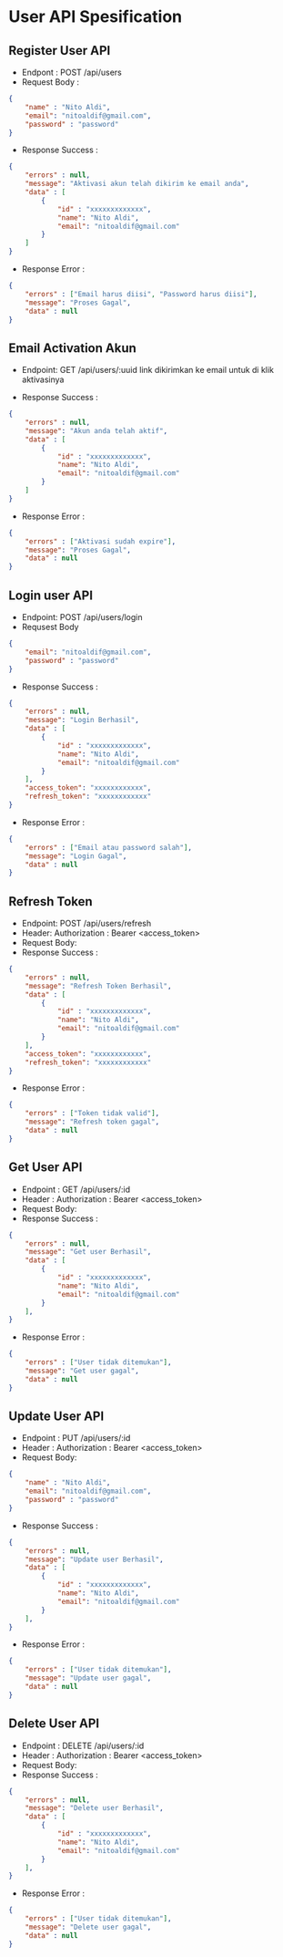 # User API Spesification
## Register User API

- Endpont : POST /api/users
- Request Body : 
```json
{
    "name" : "Nito Aldi",
    "email": "nitoaldif@gmail.com",
    "password" : "password"
}
```

- Response Success :

```json
{
    "errors" : null,
    "message": "Aktivasi akun telah dikirim ke email anda",
    "data" : [
        {
            "id" : "xxxxxxxxxxxxx",
            "name": "Nito Aldi",
            "email": "nitoaldif@gmail.com"
        }
    ]
}
```

- Response Error :

```json
{
    "errors" : ["Email harus diisi", "Password harus diisi"],
    "message": "Proses Gagal",
    "data" : null
}
```

## Email Activation Akun

- Endpoint: GET /api/users/:uuid
  link dikirimkan ke email untuk di klik aktivasinya

- Response Success :
```json
{
    "errors" : null,
    "message": "Akun anda telah aktif",
    "data" : [
        {
            "id" : "xxxxxxxxxxxxx",
            "name": "Nito Aldi",
            "email": "nitoaldif@gmail.com"
        }
    ]
}
```
- Response Error :

```json
{
    "errors" : ["Aktivasi sudah expire"],
    "message": "Proses Gagal",
    "data" : null
}
```

## Login user API

- Endpoint: POST /api/users/login
- Requsest Body
```json
{
    "email": "nitoaldif@gmail.com",
    "password" : "password"
}
```
- Response Success :
```json
{
    "errors" : null,
    "message": "Login Berhasil",
    "data" : [
        {
            "id" : "xxxxxxxxxxxxx",
            "name": "Nito Aldi",
            "email": "nitoaldif@gmail.com"
        }
    ],
    "access_token": "xxxxxxxxxxxx",
    "refresh_token": "xxxxxxxxxxxx"
}
```
- Response Error :

```json
{
    "errors" : ["Email atau password salah"],
    "message": "Login Gagal",
    "data" : null
}
```   
## Refresh Token
- Endpoint: POST /api/users/refresh
- Header: Authorization : Bearer <access_token>
- Request Body:
- Response Success :
```json
{
    "errors" : null,
    "message": "Refresh Token Berhasil",
    "data" : [
        {
            "id" : "xxxxxxxxxxxxx",
            "name": "Nito Aldi",
            "email": "nitoaldif@gmail.com"
        }
    ],
    "access_token": "xxxxxxxxxxxx",
    "refresh_token": "xxxxxxxxxxxx"
}
```
- Response Error :

```json
{
    "errors" : ["Token tidak valid"],
    "message": "Refresh token gagal",
    "data" : null
}
```
## Get User API
- Endpoint : GET /api/users/:id
- Header :  Authorization : Bearer <access_token>
- Request Body:
- Response Success :
```json
{
    "errors" : null,
    "message": "Get user Berhasil",
    "data" : [
        {
            "id" : "xxxxxxxxxxxxx",
            "name": "Nito Aldi",
            "email": "nitoaldif@gmail.com"
        }
    ],
}
```
- Response Error :

```json
{
    "errors" : ["User tidak ditemukan"],
    "message": "Get user gagal",
    "data" : null
}
```
## Update User API
- Endpoint : PUT /api/users/:id
- Header :  Authorization : Bearer <access_token>
- Request Body:
```json
{
    "name" : "Nito Aldi",
    "email": "nitoaldif@gmail.com",
    "password" : "password"
}
```
- Response Success :
```json
{
    "errors" : null,
    "message": "Update user Berhasil",
    "data" : [
        {
            "id" : "xxxxxxxxxxxxx",
            "name": "Nito Aldi",
            "email": "nitoaldif@gmail.com"
        }
    ],
}
```
- Response Error :

```json
{
    "errors" : ["User tidak ditemukan"],
    "message": "Update user gagal",
    "data" : null
}
```
## Delete User API
- Endpoint : DELETE /api/users/:id
- Header :  Authorization : Bearer <access_token>
- Request Body:
- Response Success :
```json
{
    "errors" : null,
    "message": "Delete user Berhasil",
    "data" : [
        {
            "id" : "xxxxxxxxxxxxx",
            "name": "Nito Aldi",
            "email": "nitoaldif@gmail.com"
        }
    ],
}
```
- Response Error :

```json
{
    "errors" : ["User tidak ditemukan"],
    "message": "Delete user gagal",
    "data" : null
}
```


